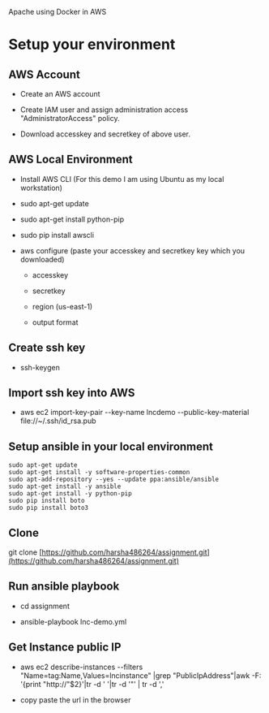 Apache using Docker in AWS

# Setup your environment 

## AWS Account

* Create an AWS account

* Create IAM user and assign administration access "AdministratorAccess" policy.

* Download accesskey and secretkey of above user.


## AWS Local Environment

* Install AWS CLI (For this demo I am using Ubuntu as my local workstation)

* sudo apt-get update

* sudo apt-get install python-pip

* sudo pip install awscli

* aws configure (paste your accesskey and secretkey key which you downloaded)

    * accesskey

    * secretkey

    * region (us-east-1)

    * output format

## Create ssh key

* ssh-keygen

## Import ssh key into AWS

* aws ec2 import-key-pair --key-name lncdemo --public-key-material file://~/.ssh/id_rsa.pub

## Setup ansible in your local environment

```
sudo apt-get update
sudo apt-get install -y software-properties-common
sudo apt-add-repository --yes --update ppa:ansible/ansible
sudo apt-get install -y ansible
sudo apt-get install -y python-pip
sudo pip install boto
sudo pip install boto3
```
## Clone 

git clone [https://github.com/harsha486264/assignment.git](https://github.com/harsha486264/assignment.git)

## Run ansible playbook

* cd assignment

* ansible-playbook lnc-demo.yml

## Get Instance public IP

* aws ec2 describe-instances --filters "Name=tag:Name,Values=lncinstance" |grep "PublicIpAddress"|awk -F: '{print "http://"$2}'|tr -d ' '|tr -d '"' | tr -d ','

* copy paste the url in the browser

